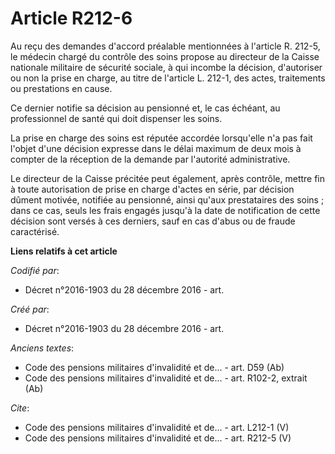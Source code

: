 # Article R212-6

Au reçu des demandes d'accord préalable mentionnées à l'article R. 212-5, le médecin chargé du contrôle des soins propose au
directeur de la Caisse nationale militaire de sécurité sociale, à qui incombe la décision, d'autoriser ou non la prise en
charge, au titre de l'article L. 212-1, des actes, traitements ou prestations en cause.

Ce dernier notifie sa décision au pensionné et, le cas échéant, au professionnel de santé qui doit dispenser les soins.

La prise en charge des soins est réputée accordée lorsqu'elle n'a pas fait l'objet d'une décision expresse dans le délai
maximum de deux mois à compter de la réception de la demande par l'autorité administrative.

Le directeur de la Caisse précitée peut également, après contrôle, mettre fin à toute autorisation de prise en charge d'actes
en série, par décision dûment motivée, notifiée au pensionné, ainsi qu'aux prestataires des soins ; dans ce cas, seuls les
frais engagés jusqu'à la date de notification de cette décision sont versés à ces derniers, sauf en cas d'abus ou de fraude
caractérisé.

**Liens relatifs à cet article**

_Codifié par_:

  - Décret n°2016-1903 du 28 décembre 2016 - art.

_Créé par_:

  - Décret n°2016-1903 du 28 décembre 2016 - art.

_Anciens textes_:

  - Code des pensions militaires d'invalidité et de... - art. D59 (Ab)
  - Code des pensions militaires d'invalidité et de... - art. R102-2, extrait (Ab)

_Cite_:

  - Code des pensions militaires d'invalidité et de... - art. L212-1 (V)
  - Code des pensions militaires d'invalidité et de... - art. R212-5 (V)
